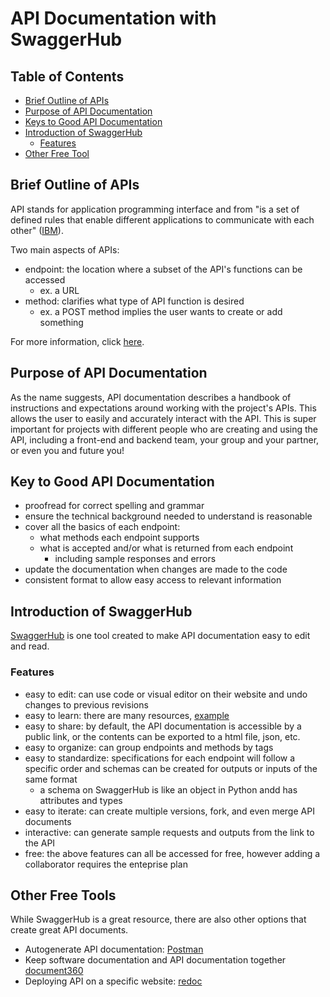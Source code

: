 # API Documentation with SwaggerHub

## Table of Contents
- [Brief Outline of APIs ](#brief-outline-of-apis)
- [Purpose of API Documentation](#purpose-of-api-documentation)
- [Keys to Good API Documentation](#keys-to-good-api-documentation)
- [Introduction of SwaggerHub](#introduction-of-swaggerhub)
  - [Features](#features)
- [Other Free Tool](#other-free-tool)

## Brief Outline of APIs
API stands for application programming interface and from "is a set of defined rules that enable different applications to communicate with each other" ([IBM](https://www.ibm.com/topics/api)).

Two main aspects of APIs:
- endpoint: the location where a subset of the API's functions can be accessed 
  - ex. a URL
- method: clarifies what type of API function is desired
  - ex. a POST method implies the user wants to create or add something

For more information, click [here](https://www.postman.com/what-is-an-api/).

## Purpose of API Documentation
As the name suggests, API documentation describes a handbook of instructions and expectations around working with the project's APIs. 
This allows the user to easily and accurately interact with the API.
This is super important for projects with different people who are creating and using the API, including a front-end and backend team, your group and your partner, or even you and future you!

## Key to Good API Documentation
- proofread for correct spelling and grammar 
- ensure the technical background needed to understand is reasonable
- cover all the basics of each endpoint:
  - what methods each endpoint supports
  - what is accepted and/or what is returned from each endpoint
    - including sample responses and errors
- update the documentation when changes are made to the code
- consistent format to allow easy access to relevant information

## Introduction of SwaggerHub
[SwaggerHub](https://swagger.io/tools/swaggerhub/) is one tool created to make API documentation easy to edit and read. 

### Features
- easy to edit: can use code or visual editor on their website and undo changes to previous revisions
- easy to learn: there are many resources, [example](https://support.smartbear.com/swaggerhub/docs/en/get-started/basics-of-swaggerhub.html)
- easy to share: by default, the API documentation is accessible by a public link, or the contents can be exported to a html file, json, etc.
- easy to organize: can group endpoints and methods by tags
- easy to standardize: specifications for each endpoint will follow a specific order and schemas can be created for outputs or inputs of the same format
  - a schema on SwaggerHub is like an object in Python andd has attributes and types
- easy to iterate: can create multiple versions, fork, and even merge API documents
- interactive: can generate sample requests and outputs from the link to the API
- free: the above features can all be accessed for free, however adding a collaborator requires the enteprise plan

## Other Free Tools
While SwaggerHub is a great resource, there are also other options that create great API documents.
- Autogenerate API documentation: [Postman](https://learning.postman.com/docs/publishing-your-api/api-documentation-overview/)
- Keep software documentation and API documentation together [document360](https://document360.com/pricing/#)
- Deploying API on a specific website: [redoc](https://redocly.com/redoc/)